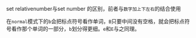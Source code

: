 set relativenumber与set number 的区别，前者与`数字加上下左右`的结合使用

在`normal`模式下的`b`会把标点符号看作单词，`B`只要中间没有空格，就会把标点符号看作那个单词的一部分，`b`划分得更细。`e`和`E`与之同理。